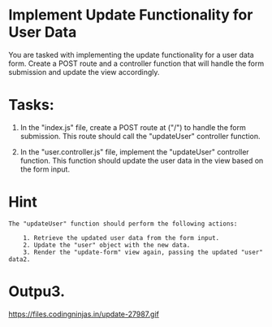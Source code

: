 # Implement Update Functionality for User Data

You are tasked with implementing the update functionality for a user data form. Create a POST route and a controller function that will handle the form submission and update the view accordingly.

# Tasks:

1. In the "index.js" file, create a POST route at ("/") to handle the form submission. This route should call the "updateUser" controller function.

2. In the "user.controller.js" file, implement the "updateUser" controller function. This function should update the user data in the view based on the form input.

# Hint

    The "updateUser" function should perform the following actions:

        1. Retrieve the updated user data from the form input.
        2. Update the "user" object with the new data.
        3. Render the "update-form" view again, passing the updated "user" data2.

# Outpu3.

https://files.codingninjas.in/update-27987.gif
